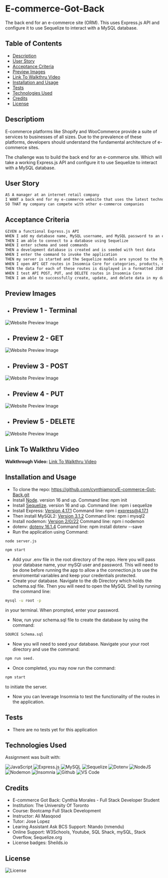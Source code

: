# E-commerce-Got-Back
The back end for an e-commerce site (ORM). This uses Express.js API and configure it to use Sequelize to interact with a MySQL database.

## Table of Contents

- [Description](#description)
- [User Story](#user-story)
- [Acceptance Criteria](#acceptance-criteria)
- [Preview Images](#preview-images) 
- [Link To Walkthru Video](#link-to-walkthru-video)
- [Installation and Usage](#installation-and-usage)
- [Tests](#tests)
- [Technologies Used](#technologies-used)
- [Credits](#credits)
- [License](#license)

## Descriptiom

E-commerce platforms like Shopify and WooCommerce provide a suite of services to businesses of all sizes. Due to the prevalence of these platforms, developers should understand the fundamental architecture of e-commerce sites.

The challenge was to build the back end for an e-commerce site. Which will take a working Express.js API and configure it to use Sequelize to interact with a MySQL database.

## User Story

```md
AS A manager at an internet retail company
I WANT a back end for my e-commerce website that uses the latest technologies
SO THAT my company can compete with other e-commerce companies
```

## Acceptance Criteria

```md
GIVEN a functional Express.js API
WHEN I add my database name, MySQL username, and MySQL password to an environment variable file
THEN I am able to connect to a database using Sequelize
WHEN I enter schema and seed commands
THEN a development database is created and is seeded with test data
WHEN I enter the command to invoke the application
THEN my server is started and the Sequelize models are synced to the MySQL database
WHEN I open API GET routes in Insomnia Core for categories, products, or tags
THEN the data for each of these routes is displayed in a formatted JSON
WHEN I test API POST, PUT, and DELETE routes in Insomnia Core
THEN I am able to successfully create, update, and delete data in my database
```

## Preview Images
- ## Preview 1 - Terminal
![Website Preview Image](./assets/preview-1.png)
- ## Preview 2 - GET
![Website Preview Image](./assets/product-preview.png)
- ## Preview 3 - POST
![Website Preview Image](./assets/post-preview.png)
- ## Preview 4 - PUT
![Website Preview Image](./assets/put-preview.png)
- ## Preview 5 - DELETE
![Website Preview Image](./assets/delete-preview.png)

## Link To Walkthru Video
**Walkthrough Video:** [Link To Walkthru Video](https://youtu.be/N3OneFKybxs) 


## Installation and Usage
- To clone the repo: https://github.com/cynthiamory/E-commerce-Got-Back.git
- Install [Node](https://nodejs.org/en). version 16 and up. Command line: npm init 
- Install [Sequelize](https://www.npmjs.com/package/sequelize). version 16 and up. Command line: npm i sequelize 
- Install Express: [Version 4.17.1](https://www.npmjs.com/package/express) Command line: npm i express@4.17.1
- Then install MySQL2: [Version 3.1.2](https://www.npmjs.com/package/mysql2) Command line: npm i mysql2
- Install nodemon: [Version 2/0/22](https://www.npmjs.com/package/nodemon) Command line: npm i nodemon
- dotenv: [dotenv 16.1.4](https://www.npmjs.com/package/dotenv) Command line: npm install dotenv --save
- Run the application using Command: 
```bash
node server.js
```
```bash
npm start
```

- Add your .env file in the root directory of the repo. Here you will pass your database name, your mySQl user and password. This will need to be done before running the app to allow a the connection.js to use the enviromental variables and keep your credentials protected.
- Create your database. Navigate to the db Directory which holds the schema.sql file. Then you will need to open the MySQL Shell by running the command line: 
```bash
mysql -u root -p 
```
in your terminal. When prompted, enter your password.
- Now, run your schema.sql file to create the database by using the command: 
```bash
SOURCE Schema.sql
```
- Now you will need to seed your database. Navigate your your root directory and use the command:
```bash
npm run seed.
```
- Once completed, you may now run the command: 
```bash
npm start
```
to initiate the server.
- Now you can leverage Insomnia to test the functionality of the routes in the application.


## Tests
- There are no tests yet for this application

## Technologies Used
Assignment was built with:

![JavaScript](https://img.shields.io/badge/javascript-%23323330.svg?style=for-the-badge&logo=javascript&logoColor=%23F7DF1E)
![Express.js](https://img.shields.io/badge/express.js-%23404d59.svg?style=for-the-badge&logo=express&logoColor=%2361DAFB)
![MySQL](https://img.shields.io/badge/mysql-%2300f.svg?style=for-the-badge&logo=mysql&logoColor=white)
![Sequelize](https://img.shields.io/badge/Sequelize-52B0E7?style=for-the-badge&logo=Sequelize&logoColor=white)
![Dotenv](https://img.shields.io/badge/dotenv-grey?style=for-the-badge&logo=dotenv&logoColor=#ECD53F)
![NodeJS](https://img.shields.io/badge/node.js-6DA55F?style=for-the-badge&logo=node.js&logoColor=white)
![Nodemon](https://img.shields.io/badge/NODEMON-%23323330.svg?style=for-the-badge&logo=nodemon&logoColor=%BBDEAD)
![Insomnia](https://img.shields.io/badge/Insomnia-black?style=for-the-badge&logo=insomnia&logoColor=5849BE)
![Github](https://img.shields.io/badge/github-grey?style=for-the-badge&logo=github&logoColor=##181717)
![VS Code](https://img.shields.io/badge/visualstudiocode-black?style=for-the-badge&logo=visualstudiocode&logoColor=#007ACC)

## Credits
- E-commerce Got Back: Cynthia Morales - Full Stack Developer Student
- Institution: The University Of Toronto
- Course: Bootcamp Full Stack Development
- Instructor: Ali Masqood
- Tutor: Jose Lopez 
- Learing Assistant Ask BCS Support: Ntando (nmendu)
- Online Support: W3Schools, Youtube, SQL Shack, mySQL, Stack Overflow, Sequelize.org
- License badges: Sheilds.io


## License

![License](https://img.shields.io/badge/License-MIT-9cf.svg)